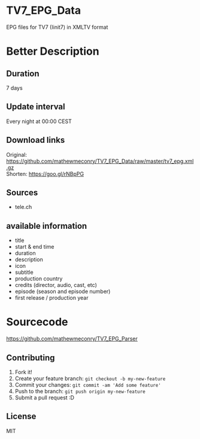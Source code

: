 # TV7_EPG_Data
EPG files for TV7 (Iinit7) in XMLTV format

# Better Description
## Duration
7 days

## Update interval
Every night at 00:00 CEST

## Download links
Original: https://github.com/mathewmeconry/TV7_EPG_Data/raw/master/tv7_epg.xml.gz  
Shorten: https://goo.gl/rNBpPG

## Sources
- tele.ch

## available information
- title
- start & end time
- duration
- description
- icon
- subtitle
- production country
- credits (director, audio, cast, etc)
- episode (season and episode number)
- first release / production year

# Sourcecode
https://github.com/mathewmeconry/TV7_EPG_Parser

## Contributing
1. Fork it!
2. Create your feature branch: `git checkout -b my-new-feature`
3. Commit your changes: `git commit -am 'Add some feature'`
4. Push to the branch: `git push origin my-new-feature`
5. Submit a pull request :D


## License
MIT
